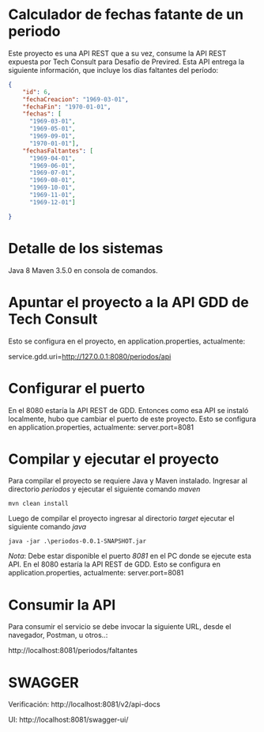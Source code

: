 
# Calculador de fechas fatante de un periodo

Este proyecto es una API REST que a su vez, consume la API REST expuesta por Tech Consult para Desafío de Previred.
Esta API entrega la siguiente información, que incluye los días faltantes del período:
```json
{
    "id": 6,
    "fechaCreacion": "1969-03-01",
    "fechaFin": "1970-01-01",
    "fechas": [
      "1969-03-01",
      "1969-05-01",
      "1969-09-01",
      "1970-01-01"],
    "fechasFaltantes": [
      "1969-04-01",
      "1969-06-01",
      "1969-07-01",
      "1969-08-01",
      "1969-10-01",
      "1969-11-01",
      "1969-12-01"]

}
```


# Detalle de los sistemas

Java 8
Maven 3.5.0 en consola de comandos.


# Apuntar el proyecto a la API GDD de Tech Consult

Esto se configura en el proyecto, en application.properties, actualmente:

service.gdd.uri=http://127.0.0.1:8080/periodos/api

# Configurar el puerto

En el 8080 estaría la API REST de GDD.
Entonces como esa API se instaló localmente, hubo que cambiar el puerto de este proyecto.
Esto se configura en application.properties, actualmente:
server.port=8081

# Compilar y ejecutar el proyecto

Para compilar el proyecto se requiere Java y Maven instalado.
Ingresar al directorio *periodos* y ejecutar el siguiente comando *maven*

```
mvn clean install
```

Luego de compilar el proyecto ingresar al directorio *target* ejecutar el siguiente comando *java*

```
java -jar .\periodos-0.0.1-SNAPSHOT.jar
```

*Nota*:
Debe estar disponible el puerto *8081* en el PC donde se ejecute esta API.
En el 8080 estaría la API REST de GDD.
Esto se configura en application.properties, actualmente:
server.port=8081


# Consumir la API

Para consumir el servicio se debe invocar la siguiente URL, desde el navegador, Postman, u otros..:

http://localhost:8081/periodos/faltantes


# SWAGGER

Verificación:
http://localhost:8081/v2/api-docs

UI:
http://localhost:8081/swagger-ui/








